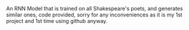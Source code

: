 An RNN Model that is trained on all Shakespeare's poets, and generates similar ones, code provided, sorry for any inconveniences as it is my 1st project and 1st time using github anyway.
